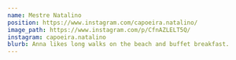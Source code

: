 ```yaml
---
name: Mestre Natalino
position: https://www.instagram.com/capoeira.natalino/
image_path: https://www.instagram.com/p/CfnAZLELT5Q/
instagram: capoeira.natalino
blurb: Anna likes long walks on the beach and buffet breakfast.
---
```

